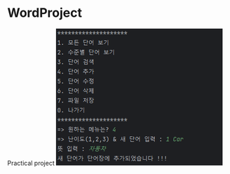 # WordProject
Practical project
![ADD Function](https://github.com/HongKing896/WordProject/blob/master/screenshot/%EC%8A%A4%ED%81%AC%EB%A6%B0%EC%83%B7%202023-09-09%20212500.png)
